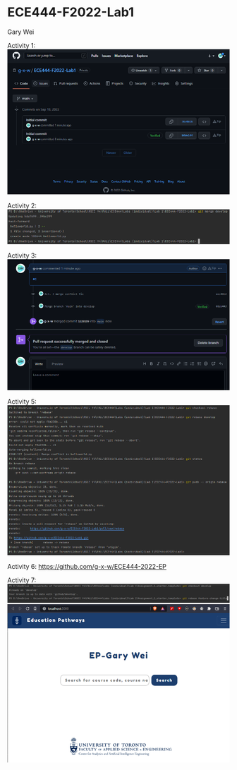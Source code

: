 # ECE444-F2022-Lab1
Gary Wei

Activity 1:
![img.png](img.png)

Activity 2:
![img_1.png](img_1.png)

Activity 3:
![img_2.png](img_2.png)

Activity 5:
![img_3.png](img_3.png)

Activity 6:
https://github.com/g-x-w/ECE444-2022-EP

Activity 7:
![img_5.png](img_5.png)
![img_4.png](img_4.png)